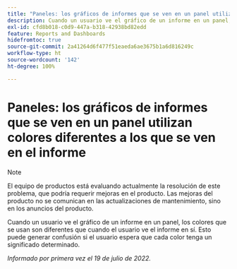 ```yaml
---
title: "Paneles: los gráficos de informes que se ven en un panel utilizan colores diferentes a los que se ven en el informe"
description: Cuando un usuario ve el gráfico de un informe en un panel, los colores que se usan son diferentes que cuando el usuario ve el informe en sí. Esto puede generar confusión si el usuario espera que cada color tenga un significado determinado.
exl-id: cfd8b018-c0d9-447a-b318-42938bd82edd
feature: Reports and Dashboards
hidefromtoc: true
source-git-commit: 2a41264d6f477f51eaeda6ae3675b1a6d816249c
workflow-type: ht
source-wordcount: '142'
ht-degree: 100%

---
```


# Paneles: los gráficos de informes que se ven en un panel utilizan colores diferentes a los que se ven en el informe

<!--Converted to story-->

>[!NOTE]
>
>El equipo de productos está evaluando actualmente la resolución de este problema, que podría requerir mejoras en el producto. Las mejoras del producto no se comunican en las actualizaciones de mantenimiento, sino en los anuncios del producto.

Cuando un usuario ve el gráfico de un informe en un panel, los colores que se usan son diferentes que cuando el usuario ve el informe en sí. Esto puede generar confusión si el usuario espera que cada color tenga un significado determinado.

_Informado por primera vez el 19 de julio de 2022._
